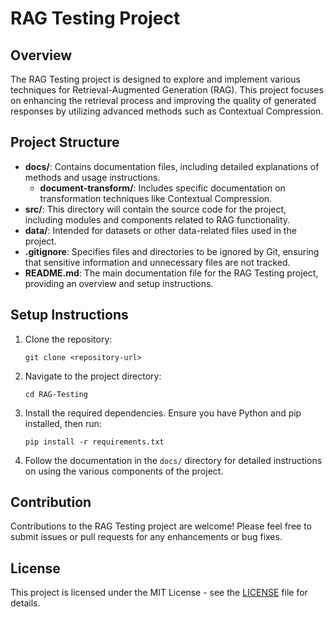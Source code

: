 # RAG Testing Project

## Overview

The RAG Testing project is designed to explore and implement various techniques for Retrieval-Augmented Generation (RAG). This project focuses on enhancing the retrieval process and improving the quality of generated responses by utilizing advanced methods such as Contextual Compression.

## Project Structure

- **docs/**: Contains documentation files, including detailed explanations of methods and usage instructions.
  - **document-transform/**: Includes specific documentation on transformation techniques like Contextual Compression.
- **src/**: This directory will contain the source code for the project, including modules and components related to RAG functionality.
- **data/**: Intended for datasets or other data-related files used in the project.
- **.gitignore**: Specifies files and directories to be ignored by Git, ensuring that sensitive information and unnecessary files are not tracked.
- **README.md**: The main documentation file for the RAG Testing project, providing an overview and setup instructions.

## Setup Instructions

1. Clone the repository:
   ```
   git clone <repository-url>
   ```

2. Navigate to the project directory:
   ```
   cd RAG-Testing
   ```

3. Install the required dependencies. Ensure you have Python and pip installed, then run:
   ```
   pip install -r requirements.txt
   ```

4. Follow the documentation in the `docs/` directory for detailed instructions on using the various components of the project.

## Contribution

Contributions to the RAG Testing project are welcome! Please feel free to submit issues or pull requests for any enhancements or bug fixes.

## License

This project is licensed under the MIT License - see the [LICENSE](LICENSE) file for details.
